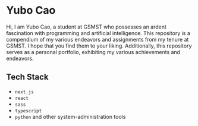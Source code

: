 # Yubo Cao

Hi, I am Yubo Cao, a student at GSMST who possesses an ardent fascination with
programming and artificial intelligence. This repository is a compendium of my
various endeavors and assignments from my tenure at GSMST. I hope that you find
them to your liking. Additionally, this repository serves as a personal
portfolio, exhibiting my various achievements and endeavors.

## Tech Stack

-   `next.js`
-   `react`
-   `sass`
-   `typescript`
-   `python` and other system-administration tools
